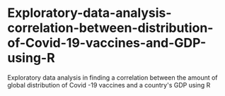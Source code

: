 # Exploratory-data-analysis-correlation-between-distribution-of-Covid-19-vaccines-and-GDP-using-R
Exploratory data analysis in finding a correlation between the amount of global distribution of Covid -19 vaccines and a country's GDP using R
